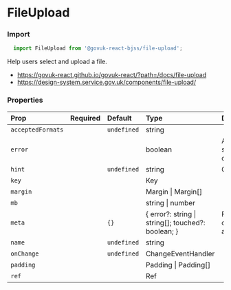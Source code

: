 FileUpload
==========

### Import
```js
  import FileUpload from '@govuk-react-bjss/file-upload';
```
<!-- STORY -->

Help users select and upload a file.

- https://govuk-react.github.io/govuk-react/?path=/docs/file-upload
- https://design-system.service.gov.uk/components/file-upload/

### Properties
Prop | Required | Default | Type | Description
:--- | :------- | :------ | :--- | :----------
 `acceptedFormats` |  | ```undefined``` | string | 
 `error` |  |  | boolean | Apply error state styling to the component
 `hint` |  | ```undefined``` | string | Optional hint text
 `key` |  |  | Key | 
 `margin` |  |  | Margin \| Margin[] | 
 `mb` |  |  | string \| number | 
 `meta` |  | ```{}``` | { error?: string \| string[]; touched?: boolean; } | Final form meta object, pending adjustment/removal
 `name` |  | ```undefined``` | string | 
 `onChange` |  | ```undefined``` | ChangeEventHandler<HTMLInputElement> | 
 `padding` |  |  | Padding \| Padding[] | 
 `ref` |  |  | Ref<HTMLInputElement> | 


